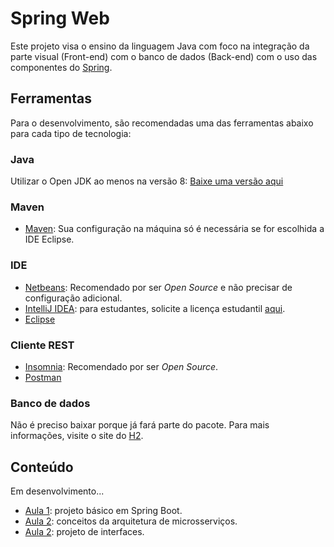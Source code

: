 # Spring Web

Este projeto visa o ensino da linguagem Java com foco na integração da parte visual (Front-end) com o banco de dados (Back-end) com o uso das componentes do [Spring](https://spring.io/).

## Ferramentas

Para o desenvolvimento, são recomendadas uma das ferramentas abaixo para cada tipo de tecnologia:

### Java

Utilizar o Open JDK ao menos na versão 8: [Baixe uma versão aqui](https://adoptopenjdk.net/)

### Maven

* [Maven](https://maven.apache.org/): Sua configuração na máquina só é necessária se for escolhida a IDE Eclipse.

### IDE 

* [Netbeans](https://netbeans.org/): Recomendado por ser *Open Source* e não precisar de configuração adicional.
* [IntelliJ IDEA](https://www.jetbrains.com/idea/): para estudantes, solicite a licença estudantil [aqui](https://www.jetbrains.com/student/).
* [Eclipse](https://www.eclipse.org/)

### Cliente REST

* [Insomnia](https://insomnia.rest/): Recomendado por ser *Open Source*.
* [Postman](https://www.postman.com)

### Banco de dados

Não é preciso baixar porque já fará parte do pacote. Para mais informações, visite o site do [H2](https://h2database.com/html/main.html).

## Conteúdo

Em desenvolvimento...

* [Aula 1](Aula%201): projeto básico em Spring Boot.
* [Aula 2](Aula%202): conceitos da arquitetura de microsserviços.
* [Aula 2](Aula%203): projeto de interfaces.

